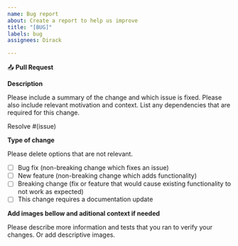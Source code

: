 ```yaml
---
name: Bug report
about: Create a report to help us improve
title: "[BUG]"
labels: bug
assignees: Dirack

---
```


:outbox_tray: **Pull Request**

**Description**

Please include a summary of the change and which issue is fixed.
Please also include relevant motivation and context.
List any dependencies that are required for this change.

Resolve #(issue)

**Type of change**

Please delete options that are not relevant.

- [ ] Bug fix (non-breaking change which fixes an issue)
- [ ] New feature (non-breaking change which adds functionality)
- [ ] Breaking change (fix or feature that would cause existing functionality to not work as expected)
- [ ] This change requires a documentation update

**Add images bellow and aditional context if needed**

Please describe more information and tests that you ran to verify your changes.
Or add descriptive images.
